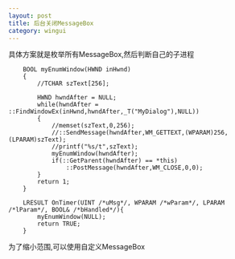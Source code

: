 ```yaml
---
layout: post
title: 后台关闭MessageBox
category: wingui
---
```



具体方案就是枚举所有MessageBox,然后判断自己的子进程

        BOOL myEnumWindow(HWND inHwnd)
        {
            //TCHAR szText[256];

            HWND hwndAfter = NULL;
            while(hwndAfter = ::FindWindowEx(inHwnd,hwndAfter,_T("MyDialog"),NULL))
            {
                //memset(szText,0,256);
                //::SendMessage(hwndAfter,WM_GETTEXT,(WPARAM)256,(LPARAM)szText);
                //printf("%s/t",szText);
                myEnumWindow(hwndAfter);
                if(::GetParent(hwndAfter) == *this)
                    ::PostMessage(hwndAfter,WM_CLOSE,0,0);
            }
            return 1;
        }

        LRESULT OnTimer(UINT /*uMsg*/, WPARAM /*wParam*/, LPARAM /*lParam*/, BOOL& /*bHandled*/){
            myEnumWindow(NULL);
            return TRUE;
        }

为了缩小范围,可以使用自定义MessageBox




